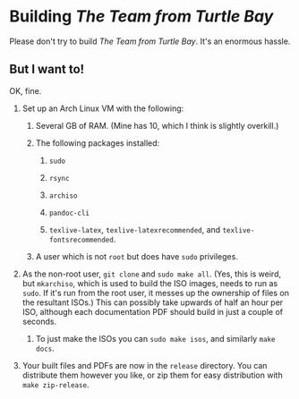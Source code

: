# Building _The Team from Turtle Bay_

Please don't try to build _The Team from Turtle Bay_.  It's an enormous hassle.

## But I want to!

OK, fine.

1. Set up an Arch Linux VM with the following:
   
   1. Several GB of RAM.  (Mine has 10, which I think is slightly overkill.)
   
   2. The following packages installed:
      
      1. `sudo`
      
      2. `rsync`
      
      3. `archiso`
      
      4. `pandoc-cli`
      
      5. `texlive-latex`, `texlive-latexrecommended`, and `texlive-fontsrecommended`.
   
   3. A user which is not `root` but does have `sudo` privileges.

2. As the non-root user, `git clone` and `sudo make all`.  (Yes, this is weird, but `mkarchiso`, which is used to build the ISO images, needs to run as `sudo`.  If it's run from the root user, it messes up the ownership of files on the resultant ISOs.)  This can possibly take upwards of half an hour per ISO, although each documentation PDF should build in just a couple of seconds.
   
   1. To just make the ISOs you can `sudo make isos`, and similarly `make docs`.

3. Your built files and PDFs are now in the `release` directory.  You can distribute them however you like, or zip them for easy distribution with `make zip-release`.
